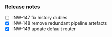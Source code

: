 ﻿### Release notes

- [ ] INW-147 fix history dubles
- [x] INW-148 remove redundant pipeline artefacts
- [x] INW-149 update default router